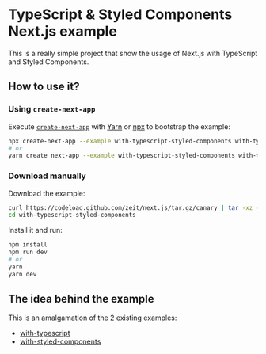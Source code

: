 # TypeScript & Styled Components Next.js example

This is a really simple project that show the usage of Next.js with TypeScript and Styled Components.

## How to use it?

### Using `create-next-app`

Execute [`create-next-app`](https://github.com/segmentio/create-next-app) with [Yarn](https://yarnpkg.com/lang/en/docs/cli/create/) or [npx](https://github.com/zkat/npx#readme) to bootstrap the example:

```bash
npx create-next-app --example with-typescript-styled-components with-typescript-app
# or
yarn create next-app --example with-typescript-styled-components with-typescript-app
```

### Download manually

Download the example:

```bash
curl https://codeload.github.com/zeit/next.js/tar.gz/canary | tar -xz --strip=2 next.js-canary/examples/with-typescript-styled-components
cd with-typescript-styled-components
```

Install it and run:

```bash
npm install
npm run dev
# or
yarn
yarn dev
```

## The idea behind the example

This is an amalgamation of the 2 existing examples:

* [with-typescript](https://github.com/zeit/next.js/tree/canary/examples/with-typescript)
* [with-styled-components](https://github.com/zeit/next.js/tree/canary/examples/with-styled-components)
